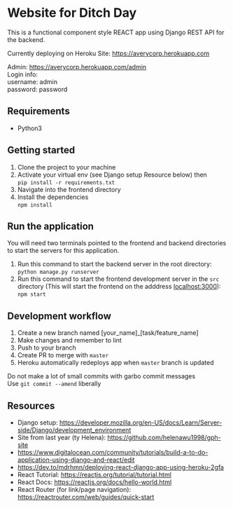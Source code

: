 # Website for Ditch Day

This is a functional component style REACT app using Django REST API for the backend.

Currently deploying on Heroku
Site: https://averycorp.herokuapp.com

Admin: https://averycorp.herokuapp.com/admin \
Login info:\
username: admin\
password: password

## Requirements

- Python3

## Getting started

1. Clone the project to your machine
2. Activate your virtual env (see Django setup Resource below) then\
   `pip install -r requirements.txt`
3. Navigate into the frontend directory
4. Install the dependencies\
   `npm install`

## Run the application

You will need two terminals pointed to the frontend and backend directories to start the servers for this application.

1. Run this command to start the backend server in the root directory: \
   `python manage.py runserver`
2. Run this command to start the frontend development server in the `src` directory (This will start the frontend on the adddress [localhost:3000](http://localhost:3000)): \
   `npm start`

## Development workflow

1. Create a new branch named [your_name]\_[task/feature_name]
2. Make changes and remember to lint
3. Push to your branch
4. Create PR to merge with `master`
5. Heroku automatically redeploys app when `master` branch is updated

Do not make a lot of small commits with garbo commit messages\
Use `git commit --amend` liberally

## Resources

- Django setup: https://developer.mozilla.org/en-US/docs/Learn/Server-side/Django/development_environment
- Site from last year (ty Helena): https://github.com/helenawu1998/gph-site
- https://www.digitalocean.com/community/tutorials/build-a-to-do-application-using-django-and-react/edit
- https://dev.to/mdrhmn/deploying-react-django-app-using-heroku-2gfa
- React Tutorial: https://reactjs.org/tutorial/tutorial.html
- React Docs: https://reactjs.org/docs/hello-world.html
- React Router (for link/page navigation): https://reactrouter.com/web/guides/quick-start
